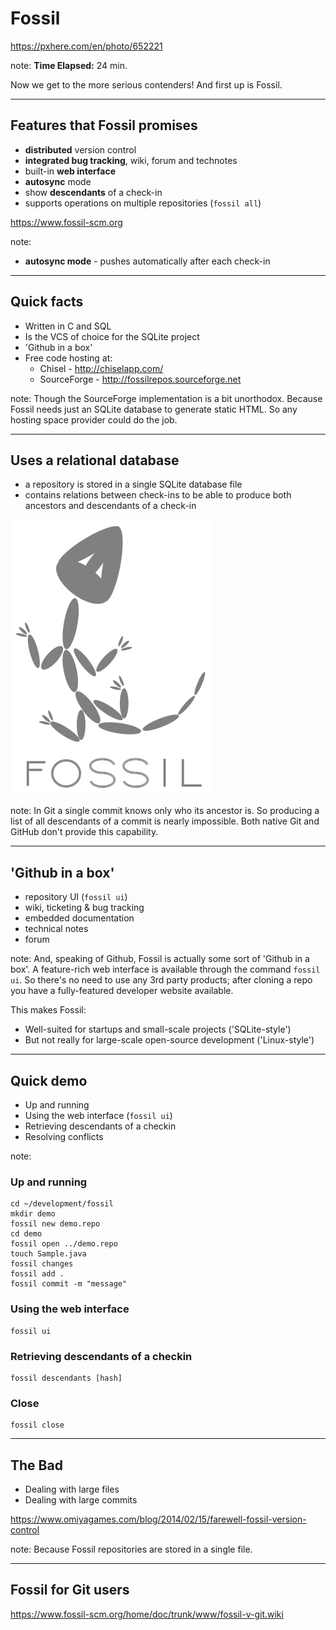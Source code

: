 <!-- .slide: data-background="img/background/usb-sticks.jpg" data-background-color="black" data-background-opacity="0.3"-->

# Fossil

<https://pxhere.com/en/photo/652221> <!-- .element: class="attribution" -->

note: 
**Time Elapsed:** 24 min.

Now we get to the more serious contenders!
And first up is Fossil.

---

## Features that Fossil promises

* **distributed** version control
* **integrated bug tracking**, wiki, forum and technotes
* built-in **web interface**
* **autosync** mode
* show **descendants** of a check-in
* supports operations on multiple repositories (`fossil all`)

<https://www.fossil-scm.org> <!-- element: class="attribution" -->

note:
* **autosync mode** - pushes automatically after each check-in

---

## Quick facts

* Written in C and SQL
* Is the VCS of choice for the SQLite project
* 'Github in a box'
* Free code hosting at:
  * Chisel - <http://chiselapp.com/>
  * SourceForge - <http://fossilrepos.sourceforge.net> 

note:
Though the SourceForge implementation is a bit unorthodox.
Because Fossil needs just an SQLite database to generate static HTML.
So any hosting space provider could do the job.

---

## Uses a relational database

* a repository is stored in a single SQLite database file
* contains relations between check-ins to be able to produce both ancestors and descendants of a check-in 

![Fossil logo](img/logos/fossil.png) <!-- .element: class="no-background" width="12%" -->

note:
In Git a single commit knows only who its ancestor is.
So producing a list of all descendants of a commit is nearly impossible.
Both native Git and GitHub don't provide this capability.

---

## 'Github in a box'

* repository UI (`fossil ui`)
* wiki, ticketing &amp; bug tracking
* embedded documentation
* technical notes
* forum

note:
And, speaking of Github, Fossil is actually some sort of 'Github in a box'.
A feature-rich web interface is available through the command `fossil ui`.
So there's no need to use any 3rd party products; after cloning a repo you have a fully-featured developer website available.

This makes Fossil:
* Well-suited for startups and small-scale projects ('SQLite-style')
* But not really for large-scale open-source development ('Linux-style')

---

## Quick demo

* Up and running
* Using the web interface (`fossil ui`)
* Retrieving descendants of a checkin
* Resolving conflicts

note:

### Up and running

    cd ~/development/fossil
    mkdir demo
    fossil new demo.repo
    cd demo
    fossil open ../demo.repo
    touch Sample.java
    fossil changes
    fossil add .
    fossil commit -m "message"

### Using the web interface

    fossil ui

### Retrieving descendants of a checkin

    fossil descendants [hash]

### Close

    fossil close

---

## The Bad

* Dealing with large files 
* Dealing with large commits

<https://www.omiyagames.com/blog/2014/02/15/farewell-fossil-version-control>

note:
Because Fossil repositories are stored in a single file.

---

## Fossil for Git users

<https://www.fossil-scm.org/home/doc/trunk/www/fossil-v-git.wiki> 
